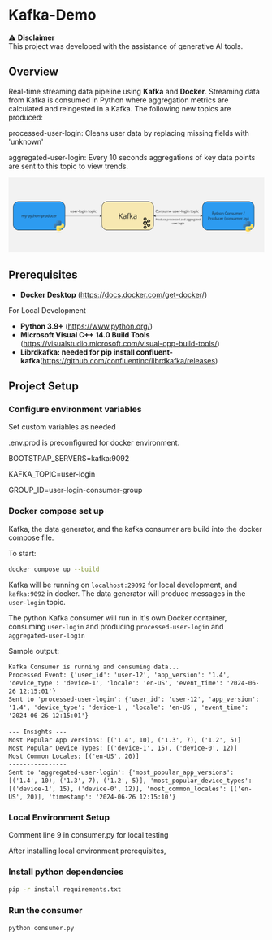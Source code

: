 # Kafka-Demo

⚠️ **Disclaimer**  
This project was developed with the assistance of generative AI tools.

## Overview
Real-time streaming data pipeline using **Kafka** and **Docker**. Streaming data from Kafka is consumed in Python where aggregation metrics are calculated and reingested in a Kafka. The following new topics are produced:

processed-user-login:
Cleans user data by replacing missing fields with 'unknown'

aggregated-user-login:
Every 10 seconds aggregations of key data points are sent to this topic to view trends.

![Technical Diagram](technical_diagram.jpg)

## Prerequisites

- **Docker Desktop** (https://docs.docker.com/get-docker/)

For Local Development
- **Python 3.9+** (https://www.python.org/)
- **Microsoft Visual C++ 14.0 Build Tools** (https://visualstudio.microsoft.com/visual-cpp-build-tools/)
- **Librdkafka: needed for pip install confluent-kafka**(https://github.com/confluentinc/librdkafka/releases)

## Project Setup

### Configure environment variables
Set custom variables as needed 

.env.prod is preconfigured for docker environment.

BOOTSTRAP_SERVERS=kafka:9092

KAFKA_TOPIC=user-login

GROUP_ID=user-login-consumer-group

### Docker compose set up
Kafka, the data generator, and the kafka consumer are build into the docker compose file.

To start:

```bash
docker compose up --build
```

Kafka will be running on `localhost:29092` for local development, and `kafka:9092` in docker. The data generator will produce messages in the `user-login` topic.

The python Kafka consumer will run in it's own Docker container, consuming `user-login` and producing `processed-user-login` and `aggregated-user-login`

Sample output:

```
Kafka Consumer is running and consuming data...
Processed Event: {'user_id': 'user-12', 'app_version': '1.4', 'device_type': 'device-1', 'locale': 'en-US', 'event_time': '2024-06-26 12:15:01'}
Sent to 'processed-user-login': {'user_id': 'user-12', 'app_version': '1.4', 'device_type': 'device-1', 'locale': 'en-US', 'event_time': '2024-06-26 12:15:01'}

--- Insights ---
Most Popular App Versions: [('1.4', 10), ('1.3', 7), ('1.2', 5)]
Most Popular Device Types: [('device-1', 15), ('device-0', 12)]
Most Common Locales: [('en-US', 20)]
----------------
Sent to 'aggregated-user-login': {'most_popular_app_versions': [('1.4', 10), ('1.3', 7), ('1.2', 5)], 'most_popular_device_types': [('device-1', 15), ('device-0', 12)], 'most_common_locales': [('en-US', 20)], 'timestamp': '2024-06-26 12:15:10'}
```

### Local Environment Setup

Comment line 9 in consumer.py for local testing

After installing local environment prerequisites,

### Install python dependencies

```bash
pip -r install requirements.txt
```

### Run the consumer

```bash
python consumer.py
```